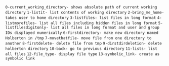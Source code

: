 `0-current_working_directory- shows absolute path of current working directory`
`1-listit- list contents of working directory`
`2-bring_me_home- takes user to home directory`
`3-listfiles- list files in long format`
`4-listmorefiles- list all files including hidden files in long format`
`5-listfilesdigitonly- list all files in long format and user and group IDs displayed numerically`
`6-firstdirectory- make new directory named Holberton in /tmp`
`7-movethatfile- move file from one directory to another`
`8-firstdelete- delete file from tmp`
`9-dirstdirdeletion- delete holberton directory`
`10-back- go to previous directory`
`11-lists- list all files`
`12-file_type- display file type`
`13-symbolic_link- create as symbolic link`
